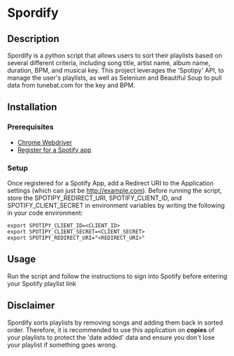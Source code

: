 # Spordify

## Description
Spordify is a python script that allows users to sort their playlists based on several different criteria, including song title, artist name, album name, duration, BPM, and musical key. This project leverages the 'Spotipy' API, to manage the user's playlists, as well as Selenium and Beautiful Soup to pull data from tunebat.com for the key and BPM.

## Installation

### Prerequisites
* [Chrome Webdriver](https://sites.google.com/chromium.org/driver/?pli=1)
* [Register for a Spotify app](https://developer.spotify.com/dashboard)

### Setup
Once registered for a Spotify App, add a Redirect URI to the Application settings (which can just be http://example.com). Before running the script, store the SPOTIPY_REDIRECT_URI, SPOTIFY_CLIENT_ID, and SPOTIFY_CLIENT_SECRET in environment variables by writing the following in your code environment:
```
export SPOTIPY_CLIENT_ID=<CLIENT_ID>
export SPOTIPY_CLIENT_SECRET=<CLIENT_SECRET>
export SPOTIPY_REDIRECT_URI="<REDIRECT_URI>"
```

## Usage
Run the script and follow the instructions to sign into Spotify before entering your Spotify playlist link

## Disclaimer
Spordify sorts playlists by removing songs and adding them back in sorted order. Therefore, it is recommended to use this application on **copies** of your playlists to protect the 'date added' data and ensure you don't lose your playlist if something goes wrong.
